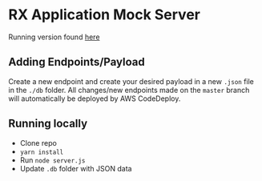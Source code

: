 RX Application Mock Server
==================================================

Running version found [here](http://ec2-54-197-109-63.compute-1.amazonaws.com/)

## Adding Endpoints/Payload

Create a new endpoint and create your desired payload in a new `.json` file in the `./db` folder.  All changes/new endpoints made on the `master` branch will automatically be deployed by AWS CodeDeploy.

## Running locally

- Clone repo
- `yarn install`
- Run `node server.js`
- Update `.db` folder with JSON data
